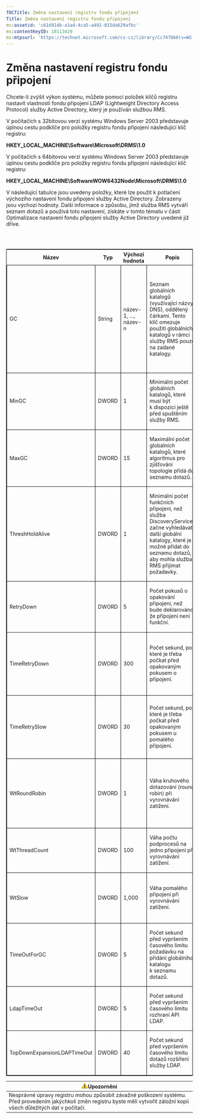 ```yaml
---
TOCTitle: Změna nastavení registru fondu připojení
Title: Změna nastavení registru fondu připojení
ms:assetid: 'c61d91db-a1ad-4ca5-a492-015da629afbc'
ms:contentKeyID: 18113429
ms:mtpsurl: 'https://technet.microsoft.com/cs-cz/library/Cc747660(v=WS.10)'
---
```


Změna nastavení registru fondu připojení
========================================

Chcete-li zvýšit výkon systému, můžete pomocí položek klíčů registru nastavit vlastnosti fondu připojení LDAP (Lightweight Directory Access Protocol) služby Active Directory, který je používán službou RMS.

V počítačích s 32bitovou verzí systému Windows Server 2003 představuje úplnou cestu podklíče pro položky registru fondu připojení následující klíč registru:

**HKEY\_LOCAL\_MACHINE\\Software\\Microsoft\\DRMS\\1.0**

V počítačích s 64bitovou verzí systému Windows Server 2003 představuje úplnou cestu podklíče pro položky registru fondu připojení následující klíč registru:

**HKEY\_LOCAL\_MACHINE\\SoftwareWOW6432Node\\Microsoft\\DRMS\\1.0**

V následující tabulce jsou uvedeny položky, které lze použít k potlačení výchozího nastavení fondu připojení služby Active Directory. Zobrazeny jsou výchozí hodnoty. Další informace o způsobu, jímž služba RMS vytváří seznam dotazů a používá toto nastavení, získáte v tomto tématu v části Optimalizace nastavení fondu připojení služby Active Directory uvedené již dříve.

###  

<p> </p>
<table style="border:1px solid black;">
<colgroup>
<col width="20%" />
<col width="20%" />
<col width="20%" />
<col width="20%" />
<col width="20%" />
</colgroup>
<thead>
<tr class="header">
<th>Název</th>
<th>Typ</th>
<th>Výchozí hodnota</th>
<th>Popis</th>
<th>Poznámky</th>
</tr>
</thead>
<tbody>
<tr class="odd">
<td style="border:1px solid black;"><p>GC</p></td>
<td style="border:1px solid black;"><p>String</p></td>
<td style="border:1px solid black;"><p>název-1, ..., název-n</p></td>
<td style="border:1px solid black;"><p>Seznam globálních katalogů (využívající názvy DNS), oddělený čárkami. Tento klíč omezuje použití globálních katalogů v rámci služby RMS pouze na zadané katalogy.</p></td>
<td style="border:1px solid black;"><p>Pokud nechcete, aby služba RMS vytvořila seznam dotazů, zadejte pomocí tohoto nastavení globální katalogy, které mají být použity.</p></td>
</tr>  
<tr class="even">
<td style="border:1px solid black;"><p>MinGC</p></td>
<td style="border:1px solid black;"><p>DWORD</p></td>
<td style="border:1px solid black;"><p>1</p></td>
<td style="border:1px solid black;"><p>Minimální počet globálních katalogů, které musí být k dispozici ještě před spuštěním služby RMS.</p></td>
<td style="border:1px solid black;"></td>
</tr>  
<tr class="odd">
<td style="border:1px solid black;"><p>MaxGC</p></td>
<td style="border:1px solid black;"><p>DWORD</p></td>
<td style="border:1px solid black;"><p>15</p></td>
<td style="border:1px solid black;"><p>Maximální počet globálních katalogů, které algoritmus pro zjišťování topologie přidá do seznamu dotazů.</p></td>
<td style="border:1px solid black;"></td>
</tr>  
<tr class="even">
<td style="border:1px solid black;"><p>ThreshHoldAlive</p></td>
<td style="border:1px solid black;"><p>DWORD</p></td>
<td style="border:1px solid black;"><p>1</p></td>
<td style="border:1px solid black;"><p>Minimální počet funkčních připojení, než služba DiscoveryServices začne vyhledávat další globální katalogy, které je možné přidat do seznamu dotazů, aby mohla služba RMS přijímat požadavky.</p></td>
<td style="border:1px solid black;"></td>
</tr>  
<tr class="odd">
<td style="border:1px solid black;"><p>RetryDown</p></td>
<td style="border:1px solid black;"><p>DWORD</p></td>
<td style="border:1px solid black;"><p>5</p></td>
<td style="border:1px solid black;"><p>Počet pokusů o opakování připojení, než bude deklarováno, že připojení není funkční.</p></td>
<td style="border:1px solid black;"></td>
</tr>  
<tr class="even">
<td style="border:1px solid black;"><p>TimeRetryDown</p></td>
<td style="border:1px solid black;"><p>DWORD</p></td>
<td style="border:1px solid black;"><p>300</p></td>
<td style="border:1px solid black;"><p>Počet sekund, po které je třeba počkat před opakovaným pokusem o připojení.</p></td>
<td style="border:1px solid black;"><p>Toto výchozí nastavení by nemělo být nutné měnit, s výjimkou neobvyklých okolností.</p></td>
</tr>  
<tr class="odd">
<td style="border:1px solid black;"><p>TimeRetrySlow</p></td>
<td style="border:1px solid black;"><p>DWORD</p></td>
<td style="border:1px solid black;"><p>30</p></td>
<td style="border:1px solid black;"><p>Počet sekund, po které je třeba počkat před opakovaným pokusem u pomalého připojení.</p></td>
<td style="border:1px solid black;"><p>Toto výchozí nastavení by nemělo být nutné měnit, s výjimkou neobvyklých okolností.</p></td>
</tr>  
<tr class="even">
<td style="border:1px solid black;"><p>WtRoundRobin</p></td>
<td style="border:1px solid black;"><p>DWORD</p></td>
<td style="border:1px solid black;"><p>1</p></td>
<td style="border:1px solid black;"><p>Váha kruhového dotazování (round robin) při vyrovnávání zatížení.</p></td>
<td style="border:1px solid black;"><p>Relativní důležitost kruhového dotazování v rámci vyrovnávání zatížení. Hodnota 1 je nejnižší.</p></td>
</tr>  
<tr class="odd">
<td style="border:1px solid black;"><p>WtThreadCount</p></td>
<td style="border:1px solid black;"><p>DWORD</p></td>
<td style="border:1px solid black;"><p>100</p></td>
<td style="border:1px solid black;"><p>Váha počtu podprocesů na jedno připojení při vyrovnávání zatížení.</p></td>
<td style="border:1px solid black;"><p>Relativní důležitost nízkého počtu podprocesů.</p></td>
</tr>  
<tr class="even">
<td style="border:1px solid black;"><p>WtSlow</p></td>
<td style="border:1px solid black;"><p>DWORD</p></td>
<td style="border:1px solid black;"><p>1,000</p></td>
<td style="border:1px solid black;"><p>Váha pomalého připojení při vyrovnávání zatížení.</p></td>
<td style="border:1px solid black;"><p>Relativní důležitost toho, že připojení není pomalé.</p></td>
</tr>  
<tr class="odd">
<td style="border:1px solid black;"><p>TimeOutForGC</p></td>
<td style="border:1px solid black;"><p>DWORD</p></td>
<td style="border:1px solid black;"><p>5</p></td>
<td style="border:1px solid black;"><p>Počet sekund před vypršením časového limitu požadavku na přidání globálního katalogu k seznamu dotazů.</p></td>
<td style="border:1px solid black;"></td>
</tr>  
<tr class="even">
<td style="border:1px solid black;"><p>LdapTimeOut</p></td>
<td style="border:1px solid black;"><p>DWORD</p></td>
<td style="border:1px solid black;"><p>5</p></td>
<td style="border:1px solid black;"><p>Počet sekund před vypršením časového limitu rozhraní API LDAP.</p></td>
<td style="border:1px solid black;"></td>
</tr>  
<tr class="odd">
<td style="border:1px solid black;"><p>TopDownExpansionLDAPTimeOut</p></td>
<td style="border:1px solid black;"><p>DWORD</p></td>
<td style="border:1px solid black;"><p>40</p></td>
<td style="border:1px solid black;"><p>Počet sekund před vypršením časového limitu dotazů rozšíření služby LDAP.</p></td>
<td style="border:1px solid black;"></td>
</tr>  
</tbody>  
</table>
  
| ![](images/Cc747660.Caution(WS.10).gif)Upozornění                                                                                                  |  
|---------------------------------------------------------------------------------------------------------------------------------------------------------------------------------|  
| Nesprávné úpravy registru mohou způsobit závažné poškození systému. Před provedením jakýchkoli změn registru byste měli vytvořit záložní kopii všech důležitých dat v počítači. |
